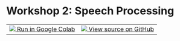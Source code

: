 # Workshop 2: Speech Processing


<table>
  <td>
    <a target="_blank" href="https://colab.research.google.com/github/osaukh/mobile_computing_lab/blob/master/workshops/WS02--SpeechProcessing--Fundamentals.ipynb">
    <img src="https://www.tensorflow.org/images/colab_logo_32px.png" />
    Run in Google Colab</a>
  </td>
  <td>
    <a target="_blank" href="https://github.com/osaukh/mobile_computing_lab/blob/master/workshops/WS02--SpeechProcessing--Fundamentals.ipynb">
    <img src="https://www.tensorflow.org/images/GitHub-Mark-32px.png" />
    View source on GitHub</a>
  </td>
</table>
